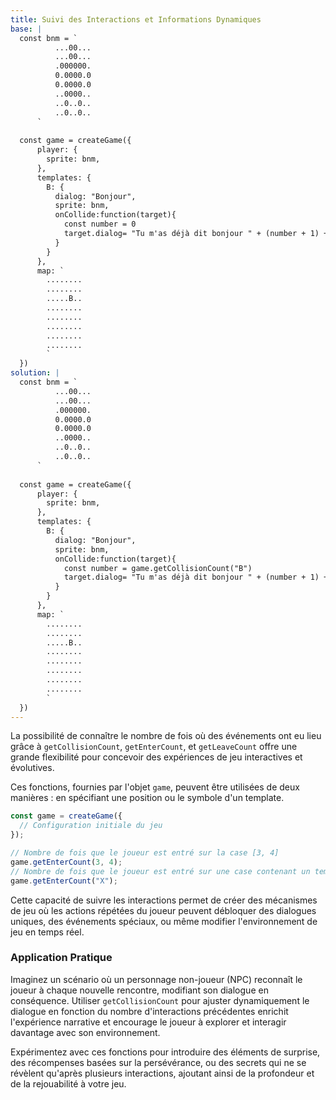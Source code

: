 ```yaml
---
title: Suivi des Interactions et Informations Dynamiques
base: |
  const bnm = `
          ...00...
          ...00...
          .000000.
          0.0000.0
          0.0000.0
          ..0000..
          ..0..0..
          ..0..0..
      `
      
  const game = createGame({
      player: {
        sprite: bnm,
      },
      templates: {
        B: {
          dialog: "Bonjour",
          sprite: bnm,
          onCollide:function(target){
            const number = 0
            target.dialog= "Tu m'as déjà dit bonjour " + (number + 1) + " fois"
          }
        }
      },
      map: `
        ........
        ........
        .....B..
        ........
        ........
        ........
        ........
        ........
        `
  })
solution: |
  const bnm = `
          ...00...
          ...00...
          .000000.
          0.0000.0
          0.0000.0
          ..0000..
          ..0..0..
          ..0..0..
      `
      
  const game = createGame({
      player: {
        sprite: bnm,
      },
      templates: {
        B: {
          dialog: "Bonjour",
          sprite: bnm,
          onCollide:function(target){
            const number = game.getCollisionCount("B") 
            target.dialog= "Tu m'as déjà dit bonjour " + (number + 1) + " fois"
          }
        }
      },
      map: `
        ........
        ........
        .....B..
        ........
        ........
        ........
        ........
        ........
        `
  })
---
```


La possibilité de connaître le nombre de fois où des événements ont eu lieu grâce à `getCollisionCount`, `getEnterCount`, et `getLeaveCount` offre une grande flexibilité pour concevoir des expériences de jeu interactives et évolutives.

Ces fonctions, fournies par l'objet `game`, peuvent être utilisées de deux manières : en spécifiant une position ou le symbole d'un template.

```js
const game = createGame({
  // Configuration initiale du jeu
});

// Nombre de fois que le joueur est entré sur la case [3, 4]
game.getEnterCount(3, 4);
// Nombre de fois que le joueur est entré sur une case contenant un template "X"
game.getEnterCount("X");
```

Cette capacité de suivre les interactions permet de créer des mécanismes de jeu où les actions répétées du joueur peuvent débloquer des dialogues uniques, des événements spéciaux, ou même modifier l'environnement de jeu en temps réel.

### Application Pratique

Imaginez un scénario où un personnage non-joueur (NPC) reconnaît le joueur à chaque nouvelle rencontre, modifiant son dialogue en conséquence. Utiliser `getCollisionCount` pour ajuster dynamiquement le dialogue en fonction du nombre d'interactions précédentes enrichit l'expérience narrative et encourage le joueur à explorer et interagir davantage avec son environnement.

Expérimentez avec ces fonctions pour introduire des éléments de surprise, des récompenses basées sur la persévérance, ou des secrets qui ne se révèlent qu'après plusieurs interactions, ajoutant ainsi de la profondeur et de la rejouabilité à votre jeu.
